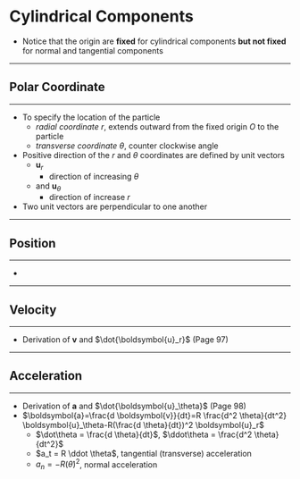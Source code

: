 # Cylindrical Components

- Notice that the origin are **fixed** for cylindrical components **but not fixed** for normal and tangential components

---

## Polar Coordinate

---

- To specify the location of the particle
  - *radial coordinate* *r*, extends outward from the fixed origin *O* to the particle
  - *transverse coordinate* $\theta$, counter clockwise angle
- Positive direction of the *r* and $\theta$ coordinates are defined by unit vectors
  - $\boldsymbol{u}_r$ 
    - direction of increasing $\theta$
  - and $\boldsymbol{u}_\theta$
    - direction of increase *r*
- Two unit vectors are perpendicular to one another

---

## Position

---

- 

---

## Velocity

---

- Derivation of $\boldsymbol{v}$ and $\dot{\boldsymbol{u}_r}$ (Page 97)

---

## Acceleration

---

- Derivation of $\boldsymbol{a}$ and $\dot{\boldsymbol{u}_\theta}$ (Page 98)
- $\boldsymbol{a}=\frac{d \boldsymbol{v}}{dt}=R \frac{d^2 \theta}{dt^2} \boldsymbol{u}_\theta-R(\frac{d \theta}{dt})^2 \boldsymbol{u}_r$
  - $\dot\theta = \frac{d \theta}{dt}$, $\ddot\theta = \frac{d^2 \theta}{dt^2}$
  - $a_t = R \ddot \theta$, tangential (transverse) acceleration
  - $a_n = -R(\dot \theta)^2$, normal acceleration
